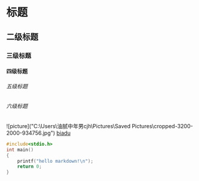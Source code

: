 # 标题
## 二级标题
### 三级标题
#### 四级标题
###### 五级标题
###### 六级标题
![picture]("C:\Users\油腻中年男cjh\Pictures\Saved Pictures\cropped-3200-2000-934756.jpg")
[biadu](https://baidu.com)
``` c
#include<stdio.h>
int main()
{
    printf("hello markdown!\n");
    return 0;
}
```
